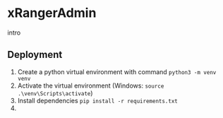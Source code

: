 # xRangerAdmin

intro

## Deployment

1. Create a python virtual environment with command `python3 -m venv venv`
2. Activate the virtual environment (Windows: `source .\venv\Scripts\activate`)
3. Install dependencies `pip install -r requirements.txt`
4. 
